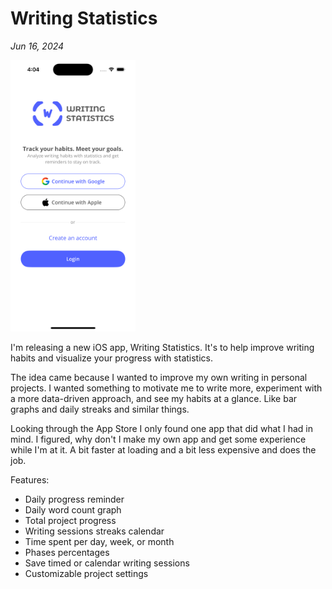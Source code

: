 # Writing Statistics

_Jun 16, 2024_

<img src="images/portfolio/writing-statistics.png" alt="writing_statistics_main_image" width="200"/>

I'm releasing a new iOS app, Writing Statistics. It's to help improve writing habits and visualize your progress with statistics.

The idea came because I wanted to improve my own writing in personal projects. I wanted something to motivate me to write more, experiment with a more data-driven approach, and see my habits at a glance. Like bar graphs and daily streaks and similar things.

Looking through the App Store I only found one app that did what I had in mind. I figured, why don't I make my own app and get some experience while I'm at it. A bit faster at loading and a bit less expensive and does the job.

Features:
- Daily progress reminder
- Daily word count graph
- Total project progress
- Writing sessions streaks calendar
- Time spent per day, week, or month
- Phases percentages
- Save timed or calendar writing sessions
- Customizable project settings
